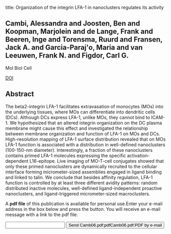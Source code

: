 title: Organization of the integrin LFA-1 in nanoclusters regulates its activity

## Cambi, Alessandra and Joosten, Ben and Koopman, Marjolein and de Lange, Frank and Beeren, Inge and Torensma, Ruurd and Fransen, Jack A. and Garcia-Paraj'o, Maria and van Leeuwen, Frank N. and Figdor, Carl G.
Mol Biol Cell

<a href="https://doi.org/10.1091/mbc.E05-12-1098">DOI</a>

## Abstract
The beta2-integrin LFA-1 facilitates extravasation of monocytes (MOs) into the underlying tissues, where MOs can differentiate into dendritic cells (DCs). Although DCs express LFA-1, unlike MOs, they cannot bind to ICAM-1. We hypothesized that an altered integrin organization on the DC plasma membrane might cause this effect and investigated the relationship between membrane organization and function of LFA-1 on MOs and DCs. High-resolution mapping of LFA-1 surface distribution revealed that on MOs LFA-1 function is associated with a distribution in well-defined nanoclusters (100-150-nm diameter). Interestingly, a fraction of these nanoclusters contains primed LFA-1 molecules expressing the specific activation-dependent L16-epitope. Live imaging of MO-T-cell conjugates showed that only these primed nanoclusters are dynamically recruited to the cellular interface forming micrometer-sized assemblies engaged in ligand binding and linked to talin. We conclude that besides affinity regulation, LFA-1 function is controlled by at least three different avidity patterns: random distributed inactive molecules, well-defined ligand-independent proactive nanoclusters, and ligand-triggered micrometer-sized macroclusters.

A <b>pdf file</b> of this publication is available for personal use.Enter your e-mail address in the box below and press the button. You will receive an e-mail message with a link to the pdf file.
<form action="sender.php">  <input type="text" name="email">  <input type="submit" value="Send Camb06.pdf:pdfCamb06.pdf:PDF by e-mail"></form>